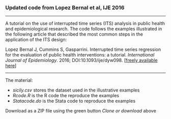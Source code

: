
### Updated code from Lopez Bernal et al, IJE 2016

--------------------------------------------------------------------------------

A tutorial on the use of interrupted time series (ITS) analysis in public health and epidemiological research. The code follows the examples illustrated in the following article that described the most common steps in the application of the ITS design:

Lopez Bernal J, Cummins S, Gasparrini. Interrupted time series regression for the evaluation of public health interventions: a tutorial. *International Journal of Epidemiology*. 2016; DOI:10.1093/ije/dyw098. [[freely available here](http://www.ag-myresearch.com/2016_lopezbernal_ije.html)]

--------------------------------------------------------------------------------

The material:

  * *sicily.csv* stores the dataset used in the illustrative examples
  * *Rcode.R* is the R code the reproduce the examples
  * *Statacode.do* is the Stata code to reproduce the examples
  
Download as a ZIP file using the green button *Clone or download* above
